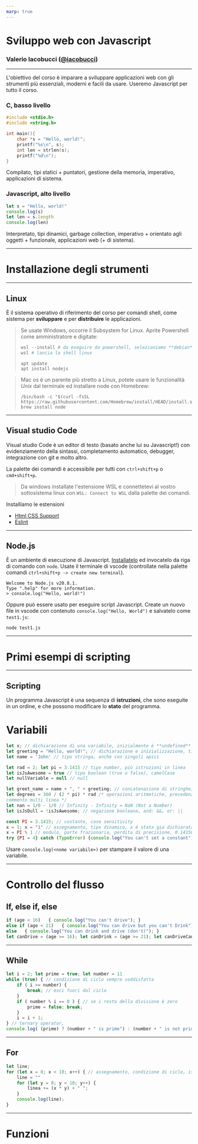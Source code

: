 ```yaml
---
marp: true
---
```


<script src="../node_modules/mermaid/dist/mermaid.min.js"></script>

<script>mermaid.initialize({startOnLoad:true, theme:"forest", mirrorActors:false});</script>

<link rel="stylesheet" href="res/styles.css">

# Sviluppo web con Javascript
### Valerio Iacobucci ([@iacobucci](https://github.com/iacobucci))


---

L'obiettivo del corso è imparare a sviluppare applicazioni web con gli strumenti più essenziali, moderni e facili da usare. Useremo Javascript per tutto il corso.

<div class="container">
<div class="content">

### C, basso livello

```c
#include <stdio.h>
#include <string.h>

int main(){
	char *s = "Hello, world!";
	printf("%s\n", s);
	int len = strlen(s);
	printf("%d\n");
}
```

Compilato, tipi statici + puntatori, gestione della memoria, imperativo, applicazioni di sistema.
</div>

<div class="content">

### Javascript, alto livello

```javascript
let s = "Hello, world!"
console.log(s)
let len = s.length
console.log(len)
```

Interpretato, tipi dinamici, garbage collection, imperativo + orientato agli oggetti + funzionale, applicazioni web (+ di sistema).

</div>
</div>

---


# Installazione degli strumenti
---

## Linux

È il sistema operativo di riferimento del corso per comandi shell, come sistema per **sviluppare** e per **distribuire** le applicazioni.

> Se usate Windows, occorre il Subsystem for Linux. Aprite Powershell come amministratore e digitate:
> ```powershell
> wsl --install # da eseguire da powershell, selezioniamo **debian**
> wsl # lancia la shell linux
> ```
> ```shell
> apt update
> apt install nodejs
> ```

> Mac os è un parente più stretto a Linux, potete usare le funzionalità *Unix* dal terminale ed installare node con Homebrew:
> ```shell
> /bin/bash -c "$(curl -fsSL https://raw.githubusercontent.com/Homebrew/install/HEAD/install.sh)"
> brew install node
> ```

---

## Visual studio Code

Visual studio Code è un editor di testo (basato anche lui su Javascript!) con evidenziamento della sintassi, completamento automatico, debugger, integrazione con git e molto altro.

La palette dei comandi è accessibile per tutti con `ctrl+shift+p` o `cmd+shift+p`.

> Da windows installate l'estensione WSL e connettetevi al vostro sottosistema linux con `WSL: Connect to WSL` dalla palette dei comandi.

Installiamo le estensioni

- [Html CSS Support](https://marketplace.visualstudio.com/items?itemName=ecmel.vscode-html-css)
- [Eslint](https://marketplace.visualstudio.com/items?itemName=dbaeumer.vscode-eslint)

---

## Node.js

È un ambiente di esecuzione di Javascript.  [Installatelo](https://nodejs.org/en/download) ed invocatelo da riga di comando con `node`. Usate il terminale di vscode (controllate nella palette comandi `ctrl+shift+p -> create new terminal`).

```shell
Welcome to Node.js v20.8.1.
Type ".help" for more information.
> console.log("Hello, world!")
```

Oppure può essere usato per eseguire script Javascript. Create un nuovo file in vscode con contenuto `console.log("Hello, World")` e salvatelo come `test1.js`:

```shell
node test1.js
```


---

# Primi esempi di scripting

---

## Scripting

Un programma Javascript è una sequenza di **istruzioni**, che sono eseguite in un ordine, e che possono modificare lo **stato** del programma.

# Variabili

```javascript
let x; // dichiarazione di una variabile, inizialmente è **undefined**
let greeting = "Hello, world!"; // dichiarazione e inizializzazione, tipo stringa
let name = 'John' // tipo stringa, anche con singoli apici

let rad = 2; let pi = 3.1415 // tipo number, più istruzioni in linea
let isJsAwesome = true // tipo boolean (true o false), camelCase
let nullVariable = null // null

let greet_name = name + ", " + greeting; // concatenazione di stringhe, letterali
let degrees = 360 / (2 * pi) * rad /* operazioni aritmetiche, precedenza, 
commento multi linea */
let nan = 1/0 - 1/0 // Infinity - Infinity = NaN (Not a Number)
let isJsDull = !isJsAwesome; // negazione booleana, and: &&, or: ||

const PI = 3.1415; // costante, case sensitivity
x = 1; x = "1" // assegnamento, tipo dinamico, x è stata gia dichiarata e può essere riassegnata
x = PI % 1 // modulo, parte frazionaria, perdita di precisione, 0.14150000000000018 
try {PI = 4} catch (TypeError) {console.log("You can't set a constant")}
```
Usare `console.log(<nome variabile>)` per stampare il valore di una variabile.

---

# Controllo del flusso

## If, else if, else


```javascript
if (age < 16)   { console.log("You can't drive"); }
else if (age < 21)   { console.log("You can drive but you can't Drink"); }
else   { console.log("You can drink and drive (don't)"); }
let canDrive = (age >= 16); let canDrink = (age >= 21); let canDriveCantDrink = canDrive && !canDrink;
```


---

## While

```javascript
let i = 2; let prime = true; let number = 11
while (true) { // condizione di ciclo sempre soddisfatta
	if ( i >= number) {
		break; // esci fuori dal ciclo
	}
	if ( number % i == 0 ) { // se i resto della divisione è zero
		prime = false; break; 
	}
	i = i + 1;
} // ternary operator, 
console.log( (prime) ? (number + " is prime") : (number + " is not prime"))
```

---

## For

```javascript
let line;
for (let x = 0; x < 10; x++) { // assegnamento, condizione di ciclo, istruzione a fine ciclo
	line = ""
	for (let y = 0; y < 10; y++) {
		linea += (x * y) + " ";
	}
	console.log(line); 
} 
```

---

# Funzioni  